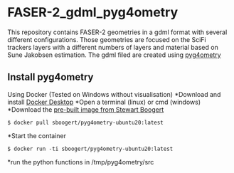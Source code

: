 # FASER-2_gdml_pyg4ometry

This repository contains FASER-2 geometries in a gdml format with several different configurations. 
Those geometries are focused on the SciFi trackers layers with a different numbers of layers and material based on Sune Jakobsen estimation.
The gdml filed are created using [pyg4ometry](http://www.pp.rhul.ac.uk/bdsim/pyg4ometry/)

## Install pyg4ometry
Using Docker (Tested on Windows without visualisation)
*Download and install [Docker Desktop](https://www.docker.com/products/docker-desktop/)
*Open a terminal (linux) or cmd (windows)
*Download the [pre-built image from Stewart Boogert](https://hub.docker.com/r/sboogert/pyg4ometry-ubuntu20/tags)
```
$ docker pull sboogert/pyg4ometry-ubuntu20:latest
```
*Start the container
```
$ docker run -ti sboogert/pyg4ometry-ubuntu20:latest
```
*run the python functions in /tmp/pyg4ometry/src


